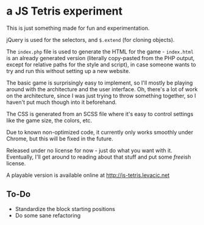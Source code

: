 a JS Tetris experiment
==========================

This is just something made for fun and experimentation.

jQuery is used for the selectors, and `$.extend` (for cloning objects).

The `index.php` file is used to generate the HTML for the game - `index.html` is
an already generated version (literally copy-pasted from the PHP output, except
for relative paths for the style and script), in case someone wants to try and
run this without setting up a new website.

The basic game is surprisingly easy to implement, so I'll mostly be playing
around with the architecture and the user interface. Oh, there's a lot of work
on the architecture, since I was just trying to throw something together, so I
haven't put much though into it beforehand.

The CSS is generated from an SCSS file where it's easy to control settings like
the game size, the colors, etc.

Due to known non-optimized code, it currently only works smoothly under Chrome,
but this will be fixed in the future.

Released under no license for now - just do what you want with it. Eventually,
I'll get around to reading about that stuff and put some *free*ish license.

A playable version is available online at http://js-tetris.levacic.net


To-Do
-----

* Standardize the block starting positions
* Do some sane refactoring
